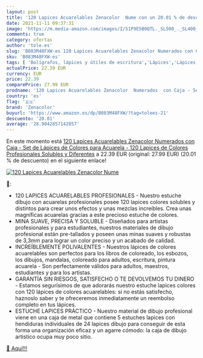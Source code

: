 ```yaml
---
layout: post
title: '120 Lapices Acuarelables Zenacolor  Nume con un 20.01 % de descuento'
date: 2021-11-11 09:37:31
image: 'https://m.media-amazon.com/images/I/51P9E5B0QTL._SL500_._SL400_.jpg'
comments: true
category: ofertas
author: 'tole.es'
slug: 'B083M48FXW-es 120 Lapices Acuarelables Zenacolor Numerados con Caja -...'
sku: 'B083M48FXW-es'
tags: [ 'Bolígrafos, lápices y útiles de escritura','Lápices','Lápices de colores para adultos','Oficina y papelería','lápices','zenacolor', ]
actualPrice: 22.39 EUR
currency: EUR
price: 22.39
comparePrice: 27.99 EUR
prodname: '120 Lapices Acuarelables Zenacolor  Numerados  con Caja - Set de Lápices de Colores para Acuarela - 120 Lapices de Colores Profesionales  Solubles y Diferentes'
country: 'es'
flag: '🇪🇸'
brand: 'Zenacolor'
buyurl: 'https://www.amazon.es/dp/B083M48FXW/?tag=tolees-21'
descuento: '20.01'
average: '28.9042857142857'
---
```


En este momento está [120 Lapices Acuarelables Zenacolor  Numerados  con Caja - Set de Lápices de Colores para Acuarela - 120 Lapices de Colores Profesionales  Solubles y Diferentes](https://www.amazon.es/dp/B083M48FXW/?tag=tolees-21) a 22.39 EUR (original: 27.99 EUR) (20.01 %  de descuento) en el siguiente enlace!

[![120 Lapices Acuarelables Zenacolor  Nume](https://m.media-amazon.com/images/I/51P9E5B0QTL._SL500_._SL400_.jpg)](https://www.amazon.es/dp/B083M48FXW/?tag=tolees-21)

🔎:

- 120 LAPICES ACUARELABLES PROFESIONALES - Nuestro estuche dibujo con acuarelas profesionales posee 120 lapices colores solubles y distintos para crear unos efectos y unas mezclas increíbles. Crea unas magníficas acuarelas gracias a este precioso estuche de colores.
- MINA SUAVE, PRECISA Y SOLUBLE - Diseñados para artistas profesionales y para estudiantes, nuestros materiales de dibujo profesional están pre-tallados y poseen unas minas suaves y robustas de 3,3mm para lograr un color preciso y un acabado de calidad.
- INCREÍBLEMENTE POLIVALENTES - Nuestros lápices de colores acuarelables son perfectos para los libros de coloreado, los esbozos, los dibujos, mandalas, coloreado para adultos, escritura, pintura acuarela - Son perfectamente válidos para adultos, maestros, estudiantes y para los artistas.
- GARANTÍA SIN RIESGOS, SATISFECHO O TE DEVOLVEMOS TU DINERO - Estamos segurísimos de que adorarás nuestro estuche lapices colores con 120 lápices de colores acuarelables: si no estás satisfecho, haznoslo saber y te ofreceremos inmediatamente un reembolso completo en tus lápices.
- ESTUCHE LAPICES PRÁCTICO - Nuestro material de dibujo profesional viene en una caja de metal que contiene 5 estuches lapices con hendiduras individuales de 24 lapices dibujo para conseguir de esta forma una organización eficaz y un agarre cómodo: la caja de dibujo artistico ocupa muy poco sitio.

[🛒 Aquí!!!](https://www.amazon.es/dp/B083M48FXW/?tag=tolees-21)
